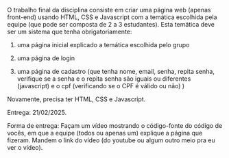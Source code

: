 O trabalho final da disciplina consiste em criar uma página web (apenas front-end) usando HTML, CSS e Javascript com a temática escolhida pela equipe (que pode ser composta de 2 a 3 estudantes). Esta temática deve ser um sistema que tenha obrigatoriamente:

1) uma página inicial explicado a temática escolhida pelo grupo

2) uma página de login

3) uma página de cadastro (que tenha nome, email, senha, repita senha, verifique se a senha e o repita senha são iguais ou diferentes  (javascript) e o cpf (verificando se o CPF é válido ou não) )

Novamente, precisa ter HTML, CSS e Javascript.

Entrega: 21/02/2025.

Forma de entrega: Façam um vídeo mostrando o código-fonte do código de vocês, em que a equipe (todos ou apenas um) explique a página que fizeram. Mandem o link do vídeo (do youtube ou algum outro meio pra eu ver o vídeo).
